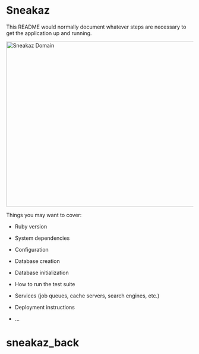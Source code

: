 # Sneakaz

This README would normally document whatever steps are necessary to get the
application up and running.

<img alt="Sneakaz Domain" src="https://drive.google.com/open?id=1A7cygW4uWfUxVCnP1dp1xqJVrCDoRad2" width="657px" height="444px">




Things you may want to cover:

* Ruby version

* System dependencies

* Configuration

* Database creation

* Database initialization

* How to run the test suite

* Services (job queues, cache servers, search engines, etc.)

* Deployment instructions

* ...
# sneakaz_back
